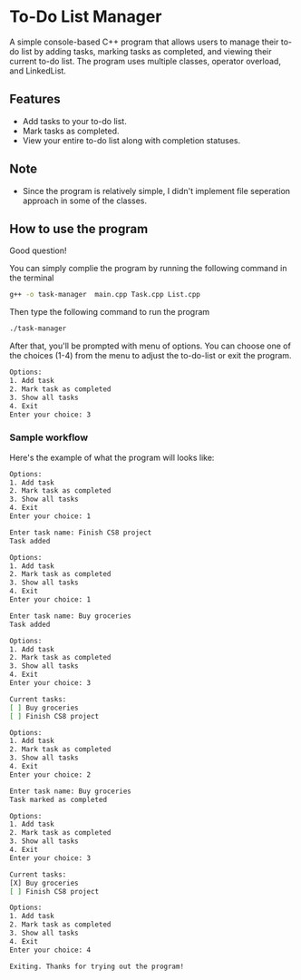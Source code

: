 # To-Do List Manager

A simple console-based C++ program that allows users to manage their to-do list by adding tasks, marking tasks as completed, and viewing their current to-do list. The program uses multiple classes, operator overload, and LinkedList.

## Features

- Add tasks to your to-do list.
- Mark tasks as completed.
- View your entire to-do list along with completion statuses.

## Note
- Since the program is relatively simple, I didn't implement file seperation approach in some of the classes.

## How to use the program
Good question!

You can simply complie the program by running the following command in the terminal 
```bash
g++ -o task-manager  main.cpp Task.cpp List.cpp
```
Then type the following command to run the program
```bash
./task-manager
```
After that, you'll be prompted with menu of options. You can choose one of the choices (1-4) from the menu
to adjust the to-do-list or exit the program.
```bash
Options:
1. Add task 
2. Mark task as completed
3. Show all tasks 
4. Exit
Enter your choice: 3
```

### Sample workflow
Here's the example of what the program will looks like:
```bash
Options:
1. Add task 
2. Mark task as completed
3. Show all tasks 
4. Exit
Enter your choice: 1

Enter task name: Finish CS8 project
Task added

Options:
1. Add task 
2. Mark task as completed
3. Show all tasks 
4. Exit
Enter your choice: 1

Enter task name: Buy groceries
Task added

Options:
1. Add task 
2. Mark task as completed
3. Show all tasks 
4. Exit
Enter your choice: 3

Current tasks:
[ ] Buy groceries
[ ] Finish CS8 project

Options:
1. Add task 
2. Mark task as completed
3. Show all tasks 
4. Exit
Enter your choice: 2

Enter task name: Buy groceries
Task marked as completed

Options:
1. Add task 
2. Mark task as completed
3. Show all tasks 
4. Exit
Enter your choice: 3

Current tasks:
[X] Buy groceries
[ ] Finish CS8 project

Options:
1. Add task 
2. Mark task as completed
3. Show all tasks 
4. Exit
Enter your choice: 4

Exiting. Thanks for trying out the program!
```

